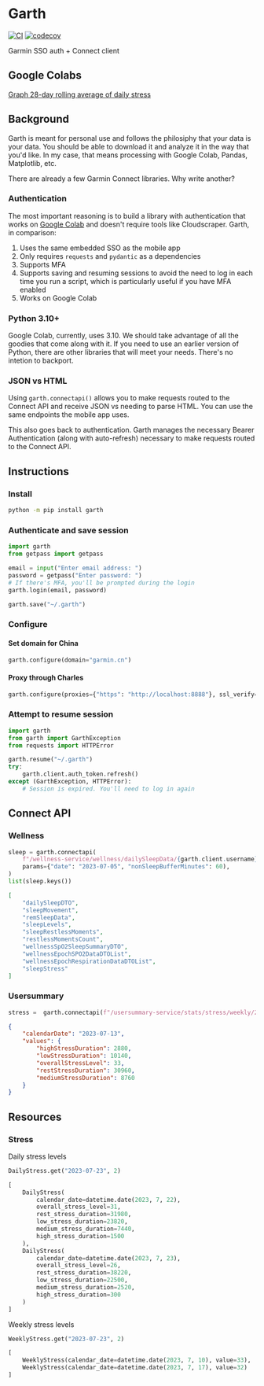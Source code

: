 # Garth

[![CI](https://github.com/matin/garth/workflows/CI/badge.svg?event=push)](https://github.com/matin/garth/actions?query=event%3Apush+branch%3Amain+workflow%3ACI)
[![codecov](https://codecov.io/gh/matin/garth/branch/main/graph/badge.svg?token=0EFFYJNFIL)](https://codecov.io/gh/matin/garth)

Garmin SSO auth + Connect client

## Google Colabs

[Graph 28-day rolling average of daily stress](https://colab.research.google.com/github/matin/garth/blob/main/colabs/stress.ipynb)


## Background

Garth is meant for personal use and follows the philosiphy that your data is
your data. You should be able to download it and analyze it in the way that
you'd like. In my case, that means processing with Google Colab, Pandas,
Matplotlib, etc.

There are already a few Garmin Connect libraries. Why write another?

### Authentication

The most important reasoning is to build a library with authentication that
works on [Google Colab](https://colab.research.google.com/) and doesn't require
tools like Cloudscraper. Garth, in comparison:

1. Uses the same embedded SSO as the mobile app
1. Only requires `requests` and `pydantic` as a dependencies
1. Supports MFA
1. Supports saving and resuming sessions to avoid the need to log in each time
you run a script, which is particularly useful if you have MFA enabled
1. Works on Google Colab

### Python 3.10+

Google Colab, currently, uses 3.10. We should take advantage of all the goodies
that come along with it. If you need to use an earlier version of Python, there
are other libraries that will meet your needs. There's no intetion to backport.

### JSON vs HTML

Using `garth.connectapi()` allows you to make requests routed to the Connect API
and receive JSON vs needing to parse HTML. You can use the same endpoints the
mobile app uses.

This also goes back to authentication. Garth manages the necessary Bearer
Authentication (along with auto-refresh) necessary to make requests routed to
the Connect API.

## Instructions

### Install

```bash
python -m pip install garth
```

### Authenticate and save session

```python
import garth
from getpass import getpass

email = input("Enter email address: ")
password = getpass("Enter password: ")
# If there's MFA, you'll be prompted during the login
garth.login(email, password)

garth.save("~/.garth")
```

### Configure

#### Set domain for China

```python
garth.configure(domain="garmin.cn")
```

#### Proxy through Charles

```python
garth.configure(proxies={"https": "http://localhost:8888"}, ssl_verify=False)
```

### Attempt to resume session

```python
import garth
from garth import GarthException
from requests import HTTPError

garth.resume("~/.garth")
try:
    garth.client.auth_token.refresh()
except (GarthException, HTTPError):
    # Session is expired. You'll need to log in again
```

## Connect API

### Wellness

```python
sleep = garth.connectapi(
    f"/wellness-service/wellness/dailySleepData/{garth.client.username}",
    params={"date": "2023-07-05", "nonSleepBufferMinutes": 60),
)
list(sleep.keys())
```

```json
[
    "dailySleepDTO",
    "sleepMovement",
    "remSleepData",
    "sleepLevels",
    "sleepRestlessMoments",
    "restlessMomentsCount",
    "wellnessSpO2SleepSummaryDTO",
    "wellnessEpochSPO2DataDTOList",
    "wellnessEpochRespirationDataDTOList",
    "sleepStress"
]
```

### Usersummary

```python
stress =  garth.connectapi(f"/usersummary-service/stats/stress/weekly/2023-07-05/52")
```

```json
{
    "calendarDate": "2023-07-13",
    "values": {
        "highStressDuration": 2880,
        "lowStressDuration": 10140,
        "overallStressLevel": 33,
        "restStressDuration": 30960,
        "mediumStressDuration": 8760
    }
}
```

## Resources

### Stress

Daily stress levels

```python
DailyStress.get("2023-07-23", 2)
```

```python
[
    DailyStress(
        calendar_date=datetime.date(2023, 7, 22),
        overall_stress_level=31,
        rest_stress_duration=31980,
        low_stress_duration=23820,
        medium_stress_duration=7440,
        high_stress_duration=1500
    ),
    DailyStress(
        calendar_date=datetime.date(2023, 7, 23),
        overall_stress_level=26,
        rest_stress_duration=38220,
        low_stress_duration=22500,
        medium_stress_duration=2520,
        high_stress_duration=300
    )
]
```

Weekly stress levels

```python
WeeklyStress.get("2023-07-23", 2)
```

```python
[
    WeeklyStress(calendar_date=datetime.date(2023, 7, 10), value=33),
    WeeklyStress(calendar_date=datetime.date(2023, 7, 17), value=32)
]
```
